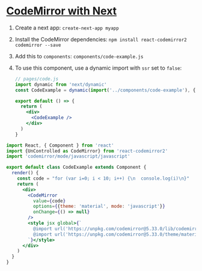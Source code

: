 # [CodeMirror with Next](https://github.com/resources/snippets/blob/master/codemirror-with-next)

1.  Create a next app: `create-next-app myapp`
2.  Install the CodeMirror dependencies: `npm install react-codemirror2 codemirror --save`
3.  Add this to `components`: `components/code-example.js`
4.  To use this component, use a dynamic import with `ssr` set to `false`:

    ``` jsx
    // pages/code.js
    import dynamic from 'next/dynamic'
    const CodeExample = dynamic(import('../components/code-example'), {ssr: false})

    export default () => {
      return (
        <div>
          <CodeExample />
        </div>
      )
    }
    ```
``` jsx
import React, { Component } from 'react'
import {UnControlled as CodeMirror} from 'react-codemirror2'
import 'codemirror/mode/javascript/javascript'

export default class CodeExample extends Component {
  render() {
    const code = "for (var i=0; i < 10; i++) {\n  console.log(i)\n}"
    return (
      <div>
        <CodeMirror
          value={code}
          options={{theme: 'material', mode: 'javascript'}}
          onChange={() => null}
        />
        <style jsx global>{`
          @import url('https://unpkg.com/codemirror@5.33.0/lib/codemirror.css');
          @import url('https://unpkg.com/codemirror@5.33.0/theme/material.css');
        `}</style>
      </div>
    )
  }
}
```